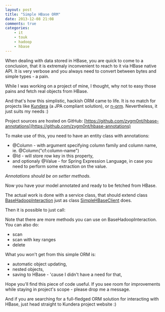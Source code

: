 ```yaml
---
layout: post
title: "Simple HBase ORM"
date: 2013-12-08 21:08
comments: true
categories: 
    - it
    - touk
    - hadoop
    - hbase
---
```

When dealing with data stored in HBase, you are quick to come to a
conclusion, that it is extremaly inconvenient to reach to it 
via HBase native API. It is very verbose and you always need to convert
between bytes and simple types - a pain.  

While I was working on a project of mine, I thought, why not to easy
those pains and fetch real objects from HBase.

And that's how this simplistic, hackish ORM came to life. It is no match
for projects like [Kundera](https://github.com/impetus-opensource/Kundera)
(a JPA compliant solution), or [n-orm](https://code.google.com/p/n-orm/). Nevertheless, it just suits my needs :)

<!-- more -->

Project sources are hosted on GitHub: [https://github.com/zygm0nt/hbase-annotations](https://github.com/zygm0nt/hbase-annotations)

To make use of this, you need to have an entity class with annotations:
- @Column - with argument specifying column family and column name, ie.
  @Column("cf:column-name")
- @Id - will store row key in this property, 
- and optionaly @Value - for Spring Expression Language, in case you
  need to perform some extraction on the value.

_Annotations should be on setter methods._

Now you have your model annotated and ready to be fetched from HBase. 

The actual work is done with a service class, that should extend class
[BaseHadoopInteraction](https://github.com/zygm0nt/hbase-annotations/blob/master/src/main/java/pl/touk/hadoop/hbase/BaseHadoopInteraction.java) just as class
[SimpleHBaseClient](https://github.com/zygm0nt/hbase-annotations/blob/master/src/test/java/pl/touk/hadoop/hbase/SampleHBaseClient.java) does.

Then it is possible to just call:

<script src="https://gist.github.com/zygm0nt/7863407.js"></script>

Note that there are more methods you can use on BaseHadoopInteraction.
You can also do:
- scan
- scan with key ranges
- delete

What you won't get from this simple ORM is:
- automatic object updating,
- nested objects,
- saving to HBase - 'cause I didn't have a need for that,

Hope you'll find this piece of code useful. If you see room for
improvements while staying in project's scope - please drop me a
message.

And if you are searching for a full-fledged ORM solution for interacting with HBase, just head
straight to Kundera project website :)
